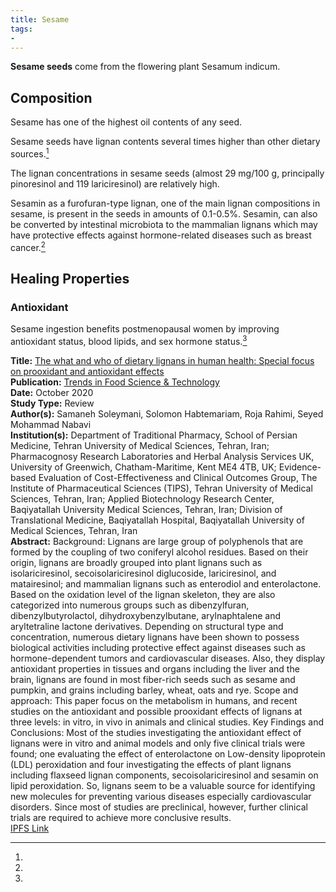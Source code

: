 ```yaml
---
title: Sesame
tags:
-
---
```

**Sesame seeds** come from the flowering plant Sesamum indicum.

## Composition

Sesame has one of the highest oil contents of any seed.

Sesame seeds have lignan contents several times higher than other dietary sources.[^1]

The lignan concentrations in sesame seeds (almost 29 mg/100 g, principally pinoresinol and 119 lariciresinol) are relatively high. 

Sesamin as a furofuran-type lignan, one of the main lignan compositions in sesame, is present in the seeds in amounts of 0.1-0.5%. Sesamin, can also be converted by intestinal microbiota to the mammalian lignans which may have protective effects against hormone-related diseases such as breast cancer.[^1]

## Healing Properties

### Antioxidant

Sesame ingestion benefits postmenopausal women by improving antioxidant status, blood lipids, and sex hormone status.[^1]


[^1]: 
**Title:** [The what and who of dietary lignans in human health: Special focus on prooxidant and antioxidant effects](https://doi.org/10.1016/j.tifs.2020.10.015)<br>
**Publication:** [Trends in Food Science & Technology](https://www.sciencedirect.com/science/journal/09242244)<br>
**Date:** October 2020<br>
**Study Type:** Review<br>
**Author(s):** Samaneh Soleymani, Solomon Habtemariam, Roja Rahimi, Seyed Mohammad Nabavi<br>
**Institution(s):** Department of Traditional Pharmacy, School of Persian Medicine, Tehran University of Medical Sciences, Tehran, Iran; Pharmacognosy Research Laboratories and Herbal Analysis Services UK, University of Greenwich, Chatham-Maritime, Kent ME4 4TB, UK; Evidence-based Evaluation of Cost-Effectiveness and Clinical Outcomes Group, The Institute of Pharmaceutical Sciences (TIPS), Tehran University of Medical Sciences, Tehran, Iran; Applied Biotechnology Research Center, Baqiyatallah University Medical Sciences, Tehran, Iran; Division of Translational Medicine, Baqiyatallah Hospital, Baqiyatallah University of Medical Sciences, Tehran, Iran<br>
**Abstract:** Background: Lignans are large group of polyphenols that are formed by the coupling of two coniferyl alcohol residues. Based on their origin, lignans are broadly grouped into plant lignans such as isolariciresinol, secoisolariciresinol diglucoside, lariciresinol, and matairesinol; and mammalian lignans such as enterodiol and enterolactone. Based on the oxidation level of the lignan skeleton, they are also categorized into numerous groups such as dibenzylfuran, dibenzylbutyrolactol, dihydroxybenzylbutane, arylnaphtalene and aryltetraline lactone derivatives. Depending on structural type and concentration, numerous dietary lignans have been shown to possess biological activities including protective effect against diseases such as hormone-dependent tumors and cardiovascular diseases. Also, they display antioxidant properties in tissues and organs including the liver and the brain, lignans are found in most fiber-rich seeds such as sesame and pumpkin, and grains including barley, wheat, oats and rye. Scope and approach: This paper focus on the metabolism in humans, and recent studies on the antioxidant and possible prooxidant effects of lignans at three levels: in vitro, in vivo in animals and clinical studies. Key Findings and Conclusions: Most of the studies investigating the antioxidant effect of lignans were in vitro and animal models and only five clinical trials were found; one evaluating the effect of enterolactone on Low-density lipoprotein (LDL) peroxidation and four investigating the effects of plant lignans including flaxseed lignan components, secoisolariciresinol and sesamin on lipid peroxidation. So, lignans seem to be a valuable source for identifying new molecules for preventing various diseases especially cardiovascular disorders. Since most of studies are preclinical, however, further clinical trials are required to achieve more conclusive results.<br>
[IPFS Link](https://ipfs.io/ipfs/QmXsX2gf3LBjgxxDgHuScobQV9CtN521HDYe6erRzFoa8i)

<!-- [^1]: 
**Title:** [ ]( )<br>
**Publication:** [ ]( )<br>
**Date:** <br>
**Study Type:** Animal Study, Commentary, Human Study: In Vitro - In Vivo - In Silico, Human: Case Report, Meta Analysis, Review<br>
**Author(s):** <br>
**Institution(s):** <br>
**Abstract:** <br>
[IPFS Link](https://ipfs.io/ipfs/) -->